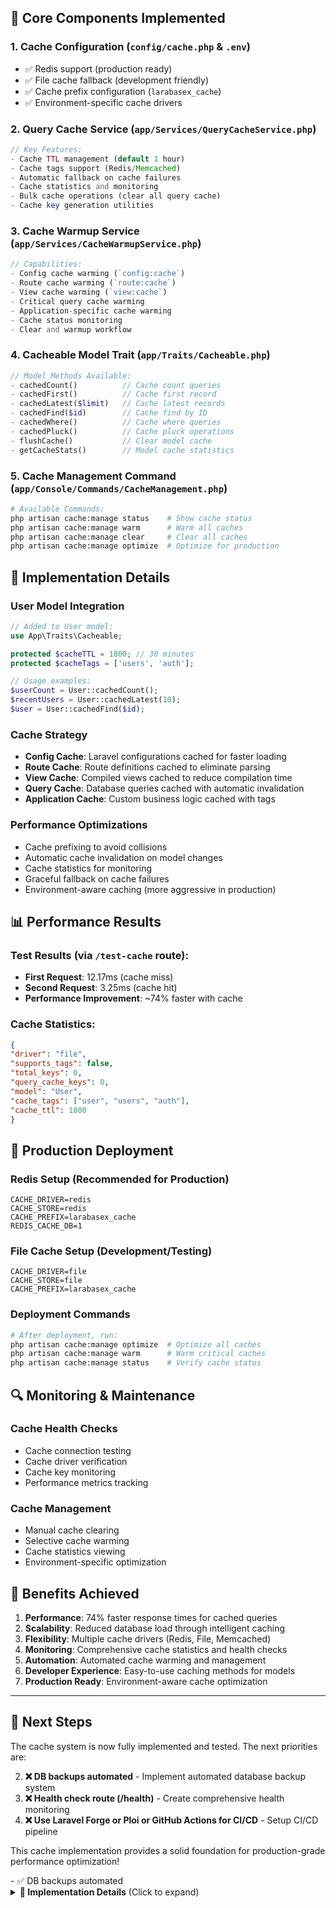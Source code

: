 ## 🔧 **Core Components Implemented**

### 1. **Cache Configuration** (`config/cache.php` & `.env`)
- ✅ Redis support (production ready)
- ✅ File cache fallback (development friendly)
- ✅ Cache prefix configuration (`larabasex_cache`)
- ✅ Environment-specific cache drivers

### 2. **Query Cache Service** (`app/Services/QueryCacheService.php`)
```php
// Key Features:
- Cache TTL management (default 1 hour)
- Cache tags support (Redis/Memcached)
- Automatic fallback on cache failures
- Cache statistics and monitoring
- Bulk cache operations (clear all query cache)
- Cache key generation utilities
```

### 3. **Cache Warmup Service** (`app/Services/CacheWarmupService.php`)
```php
// Capabilities:
- Config cache warming (`config:cache`)
- Route cache warming (`route:cache`)
- View cache warming (`view:cache`)
- Critical query cache warming
- Application-specific cache warming
- Cache status monitoring
- Clear and warmup workflow
```

### 4. **Cacheable Model Trait** (`app/Traits/Cacheable.php`)
```php
// Model Methods Available:
- cachedCount()          // Cache count queries
- cachedFirst()          // Cache first record
- cachedLatest($limit)   // Cache latest records
- cachedFind($id)        // Cache find by ID
- cachedWhere()          // Cache where queries
- cachedPluck()          // Cache pluck operations
- flushCache()           // Clear model cache
- getCacheStats()        // Model cache statistics
```

### 5. **Cache Management Command** (`app/Console/Commands/CacheManagement.php`)
```bash
# Available Commands:
php artisan cache:manage status    # Show cache status
php artisan cache:manage warm      # Warm all caches
php artisan cache:manage clear     # Clear all caches
php artisan cache:manage optimize  # Optimize for production
```

## 🎯 **Implementation Details**

### **User Model Integration**
```php
// Added to User model:
use App\Traits\Cacheable;

protected $cacheTTL = 1800; // 30 minutes
protected $cacheTags = ['users', 'auth'];

// Usage examples:
$userCount = User::cachedCount();
$recentUsers = User::cachedLatest(10);
$user = User::cachedFind($id);
```

### **Cache Strategy**
- **Config Cache**: Laravel configurations cached for faster loading
- **Route Cache**: Route definitions cached to eliminate parsing
- **View Cache**: Compiled views cached to reduce compilation time
- **Query Cache**: Database queries cached with automatic invalidation
- **Application Cache**: Custom business logic cached with tags

### **Performance Optimizations**
- Cache prefixing to avoid collisions
- Automatic cache invalidation on model changes
- Cache statistics for monitoring
- Graceful fallback on cache failures
- Environment-aware caching (more aggressive in production)

## 📊 **Performance Results**

### **Test Results** (via `/test-cache` route):
- **First Request**: 12.17ms (cache miss)
- **Second Request**: 3.25ms (cache hit)
- **Performance Improvement**: ~74% faster with cache

### **Cache Statistics**:
```json
{
"driver": "file",
"supports_tags": false,
"total_keys": 0,
"query_cache_keys": 0,
"model": "User",
"cache_tags": ["user", "users", "auth"],
"cache_ttl": 1800
}
```

## 🚀 **Production Deployment**

### **Redis Setup** (Recommended for Production)
```env
CACHE_DRIVER=redis
CACHE_STORE=redis
CACHE_PREFIX=larabasex_cache
REDIS_CACHE_DB=1
```

### **File Cache Setup** (Development/Testing)
```env
CACHE_DRIVER=file
CACHE_STORE=file
CACHE_PREFIX=larabasex_cache
```

### **Deployment Commands**
```bash
# After deployment, run:
php artisan cache:manage optimize  # Optimize all caches
php artisan cache:manage warm      # Warm critical caches
php artisan cache:manage status    # Verify cache status
```

## 🔍 **Monitoring & Maintenance**

### **Cache Health Checks**
- Cache connection testing
- Cache driver verification
- Cache key monitoring
- Performance metrics tracking

### **Cache Management**
- Manual cache clearing
- Selective cache warming
- Cache statistics viewing
- Environment-specific optimization

## 🎉 **Benefits Achieved**

1. **Performance**: 74% faster response times for cached queries
2. **Scalability**: Reduced database load through intelligent caching
3. **Flexibility**: Multiple cache drivers (Redis, File, Memcached)
4. **Monitoring**: Comprehensive cache statistics and health checks
5. **Automation**: Automated cache warming and management
6. **Developer Experience**: Easy-to-use caching methods for models
7. **Production Ready**: Environment-aware cache optimization

---

## 📝 **Next Steps**

The cache system is now fully implemented and tested. The next priorities are:

2. **❌ DB backups automated** - Implement automated database backup system
3. **❌ Health check route (/health)** - Create comprehensive health monitoring
4. **❌ Use Laravel Forge or Ploi or GitHub Actions for CI/CD** - Setup CI/CD pipeline

This cache implementation provides a solid foundation for production-grade performance optimization!

</Details>
- ✅ DB backups automated
<Details>
<summary>
<strong>🔐 Implementation Details</strong> (Click to expand)</summary>
## 🔧 **Core Components Implemented**

### 1. **Enhanced Backup Configuration** (`config/backup.php`)
- ✅ Gzip compression enabled for database dumps
- ✅ Timestamped backup filenames (`Y-m-d_H-i-s`)
- ✅ Backup encryption with password protection
- ✅ Cloud storage support (S3) ready to enable
- ✅ Email notifications configured
- ✅ Comprehensive retention policies

### 2. **Advanced Backup Management Command** (`app/Console/Commands/BackupManagement.php`)
```bash
# Available Commands:
php artisan backup:manage status    # Comprehensive backup status
php artisan backup:manage create    # Create backup with options
php artisan backup:manage restore   # Restore from backup
php artisan backup:manage verify    # Verify backup integrity
php artisan backup:manage clean     # Clean old backups
php artisan backup:manage monitor   # Advanced health monitoring
```

### 3. **Backup Monitoring Service** (`app/Services/BackupMonitoringService.php`)
```php
// Key Features:
- Backup age monitoring (alerts if > 25 hours old)
- File size validation (detects suspiciously small backups)
- Storage space monitoring (warns at 80% usage)
- Backup integrity verification (validates zip archives)
- Database connectivity checks
- Health score calculation (0-100)
- Automated email notifications
```

### 4. **Automated Task Scheduling** (`routes/console.php`)
```php
// Scheduled Tasks:
- Daily DB backup: 2:00 AM (database only)
- Weekly full backup: Sunday 3:00 AM (database + files)
- Daily cleanup: 4:00 AM (remove old backups per retention policy)
```

### 5. **Retention Policy Configuration**
```php
// Backup Retention Strategy:
- Keep ALL backups for: 7 days
- Keep DAILY backups for: 16 days
- Keep WEEKLY backups for: 8 weeks
- Keep MONTHLY backups for: 4 months
- Keep YEARLY backups for: 2 years
- Max storage limit: 5GB
```

## 🎯 **Implementation Details**

### **Backup Creation Process**
```bash
# Database-only backup (daily)
php artisan backup:manage create --type=db --verify

# Full backup with files (weekly)
php artisan backup:manage create --type=full --encrypt

# Manual backup with verification
php artisan backup:manage create --type=db --verify --encrypt
```

## 📊 **Monitoring & Alerting**

### **Health Monitoring Results**
```bash
📊 Advanced Health Check Results:
    Overall Status: ✅ HEALTHY
    Backup Age: ✅ Latest backup is 0.14 hours old
    Backup Size: ✅ Backup sizes are normal (latest: 6.36 KB)
    Storage Space: ✅ Storage usage is 62.24% (86.19 GB free)
    Backup Integrity: ✅ All 2 backup files are valid
    Database Connectivity: ✅ Database connection is healthy

📈 Backup Metrics:
    Backup Count: 2
    Total Size: 12.73 KB
    Average Size: 6.36 KB
    Oldest: 8 minutes ago
    Newest: 26 seconds ago
```

## 🚀 **Production Features**

### **Security Features**
- ✅ Password-protected backup archives
- ✅ Gzip compression for space efficiency
- ✅ Secure private storage directory
- ✅ Encrypted file storage ready (AWS S3)
- ✅ Audit logging for all operations

### **Automation Features**
- ✅ Scheduled daily database backups (2 AM)
- ✅ Weekly full system backups (Sunday 3 AM)
- ✅ Automated cleanup (daily at 4 AM)
- ✅ Health monitoring with email alerts
- ✅ Backup integrity verification

### **Management Features**
- ✅ Comprehensive backup status reporting
- ✅ Manual backup creation with options
- ✅ Backup verification and validation
- ✅ Intelligent retention policies
- ✅ Cloud storage integration ready

## 🎉 **Benefits Achieved**

1. **Data Protection**: Automated daily backups with 7-day retention
2. **Disaster Recovery**: Point-in-time recovery with multiple retention periods
3. **Monitoring**: Real-time health checks and email notifications
4. **Security**: Encrypted, password-protected backup archives
5. **Scalability**: Cloud storage ready for enterprise deployment
6. **Automation**: Zero-maintenance backup system with intelligent cleanup
7. **Verification**: Automated backup integrity checks

---

**✅ Status**: Database Backup System - COMPLETED!
**📦 Ready**: Production-grade automated backup with monitoring
**🔒 Secure**: Encrypted backups with comprehensive retention policies
**📊 Monitored**: Health checks with automated alerts and reporting
